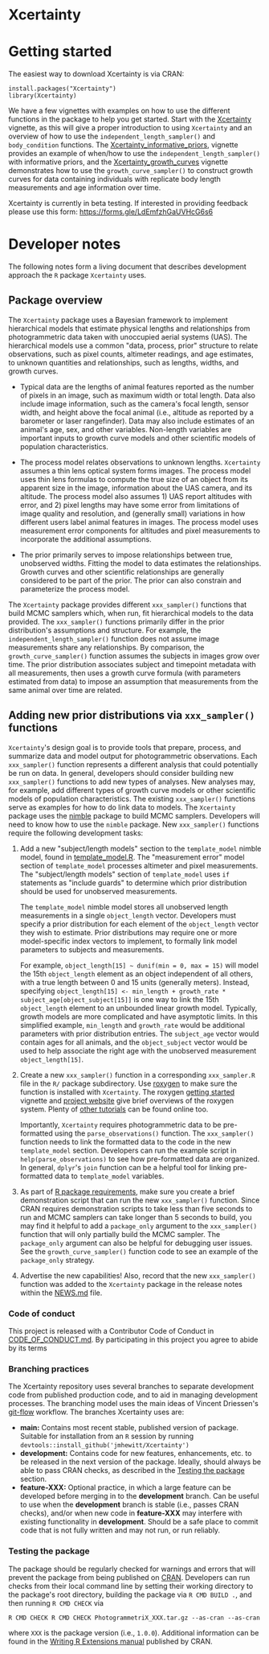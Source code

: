 # Xcertainty

# Getting started

The easiest way to download Xcertainty is via CRAN: 

```
install.packages("Xcertainty")
library(Xcertainty)
```

We have a few vignettes with examples on how to use the different functions in the package to help you get started. Start with the [Xcertainty](https://cran.r-project.org/web/packages/Xcertainty/vignettes/Xcertainty.html) vignette, as this will give a proper introduction to using `Xcertainty` and an overview of how to use the `independent_length_sampler()` and `body_condition` functions. The [Xcertainty_informative_priors](https://cran.rstudio.com/web/packages/Xcertainty/vignettes/Xcertainty_informative_priors.html), vignette provides an example of when/how to use the `independent_length_sampler()` with informative priors, and the [Xcertainty_growth_curves](https://cran.rstudio.com/web/packages/Xcertainty/vignettes/Xcertainty_growth_curves.html) vignette  demonstrates how to use the `growth_curve_sampler()` to construct growth curves for data containing individuals with replicate body length measurements and age information over time.

Xcertainty is currently in beta testing. If interested in providing feedback please use this form: https://forms.gle/LdEmfzhGaUVHcG6s6 


# Developer notes

The following notes form a living document that describes development approach the `R` package `Xcertainty` uses.

## Package overview

The `Xcertainty` package uses a Bayesian framework to implement hierarchical models that estimate physical lengths and relationships from photogrammetric data taken with unoccupied aerial systems (UAS).  The hierarchical models use a common "data, process, prior" structure to relate observations, such as pixel counts, altimeter readings, and age estimates, to unknown quantities and relationships, such as lengths, widths, and growth curves.

- Typical data are the lengths of animal features reported as the number of pixels in an image, such as maximum width or total length.  Data also include image information, such as the camera's focal length, sensor width, and height above the focal animal (i.e., altitude as reported by a barometer or laser rangefinder).  Data may also include estimates of an animal's age, sex, and other variables.  Non-length variables are important inputs to growth curve models and other scientific models of population characteristics.

- The process model relates observations to unknown lengths.  `Xcertainty` assumes a thin lens optical system forms images.  The process model uses thin lens formulas to compute the true size of an object from its apparent size in the image, information about the UAS camera, and its altitude.  The process model also assumes 1) UAS report altitudes with error, and 2) pixel lengths may have some error from limitations of image quality and resolution, and (generally small) variations in how different users label animal features in images.  The process model uses measurement error components for altitudes and pixel measurements to incorporate the additional assumptions.

- The prior primarily serves to impose relationships between true, unobserved widths.  Fitting the model to data estimates the relationships.  Growth curves and other scientific relationships are generally considered to be part of the prior.  The prior can also constrain and parameterize the process model.

The `Xcertainty` package provides different `xxx_sampler()` functions that build MCMC samplers which, when run, fit hierarchical models to the data provided.  The `xxx_sampler()` functions primarily differ in the prior distribution's assumptions and structure.  For example, the `independent_length_sampler()` function does not assume image measurements share any relationships.  By comparison, the `growth_curve_sampler()` function assumes the subjects in images grow over time.  The prior distribution associates subject and timepoint metadata with all measurements, then uses a growth curve formula (with parameters estimated from data) to impose an assumption that measurements from the same animal over time are related.

## Adding new prior distributions via `xxx_sampler()` functions

`Xcertainty`'s design goal is to provide tools that prepare, process, and summarize data and model output for photogrammetric observations.  Each `xxx_sampler()` function represents a different analysis that could potentially be run on data.  In general, developers should consider building new `xxx_sampler()` functions to add new types of analyses.  New analyses may, for example, add different types of growth curve models or other scientific models of population characteristics. The existing `xxx_sampler()` functions serve as examples for how to do link data to models.  The `Xcertainty` package uses the [nimble](https://cran.r-project.org/package=nimble) package to build MCMC samplers.  Developers will need to know how to use the `nimble` package.   New `xxx_sampler()` functions require the following development tasks:

1) Add a new "subject/length models" section to the `template_model` nimble model, found in [template_model.R](R/template_model.R).  The "measurement error" model section of `template_model` processes altimeter and pixel measurements.  The "subject/length models" section of `template_model` uses `if` statements as "include guards" to determine which prior distribution should be used for unobserved measurements.  

    The `template_model` nimble model stores all unobserved length measurements in a single `object_length` vector.  Developers must specify a prior distribution for each element of the `object_length` vector they wish to estimate.  Prior distributions may require one or more model-specific index vectors to implement, to formally link model parameters to subjects and measurements.
    
    For example, `object_length[15] ~ dunif(min = 0, max = 15)` will model the 15th `object_length` element as an object independent of all others, with a true length between 0 and 15 units (generally meters).  Instead, specifying `object_length[15] <- min_length + growth_rate * subject_age[object_subject[15]]` is one way to link the 15th `object_length` element to an unbounded linear growth model.  Typically, growth models are more complicated and have asymptotic limits.  In this simplified example, `min_length` and `growth_rate` would be additional parameters with prior distribution entries.  The `subject_age` vector would contain ages for all animals, and the `object_subject` vector would be used to help associate the right age with the unobserved measurement `object_length[15]`. 

2. Create a new `xxx_sampler()` function in a corresponding `xxx_sampler.R` file in the `R/` package subdirectory.  Use [roxygen](https://cran.r-project.org/package=roxygen2) to make sure the function is installed with `Xcertainty`.  The roxygen [getting started](https://cran.r-project.org/web/packages/roxygen2/vignettes/roxygen2.html) vignette and [project website](https://roxygen2.r-lib.org) give brief overviews of the roxygen system.  Plenty of [other tutorials](https://kbroman.org/pkg_primer/pages/docs.html) can be found online too.

    Importantly, `Xcertainty` requires photogrammetric data to be pre-formatted using the `parse_observations()` function.  The `xxx_sampler()` function needs to link the formatted data to the code in the new `template_model` section.  Developers can run the example script in `help(parse_observations)` to see how pre-formatted data are organized.  In general, `dplyr`'s `join` function can be a helpful tool for linking pre-formatted data to `template_model` variables.
    
3. As part of [R package requirements](https://cran.r-project.org/doc/manuals/r-release/R-exts.html), make sure you create a brief demonstration script that can run the new `xxx_sampler()` function.  Since CRAN requires demonstration scripts to take less than five seconds to run and MCMC samplers can take longer than 5 seconds to build, you may find it helpful to add a `package_only` argument to the `xxx_sampler()` function that will only partially build the MCMC sampler.  The `package_only` argument can also be helpful for debugging user issues.  See the `growth_curve_sampler()` function code to see an example of the `package_only` strategy.

4. Advertise the new capabilities!  Also, record that the new `xxx_sampler()` function was added to the `Xcertainty` package in the release notes within the [NEWS.md](NEWS.md) file.


### Code of conduct

This project is released with a Contributor Code of Conduct in [CODE_OF_CONDUCT.md](CODE_OF_CONDUCT.md). By participating in this project you agree to abide by its terms

### Branching practices

The Xcertainty repository uses several branches to separate development code from published production code, and to aid in managing development processes.  The branching model uses the main ideas of Vincent Driessen's [git-flow](https://nvie.com/posts/a-successful-git-branching-model/) workflow.  The branches Xcertainty uses are:

- **main:** Contains most recent stable, published version of package.  Suitable for installation from an `R` session by running `devtools::install_github('jmhewitt/Xcertainty')`
- **development:** Contains code for new features, enhancements, etc. to be released in the next version of the package.  Ideally, should always be able to pass CRAN checks, as described in the [Testing the package](#testing-the-package) section.
- **feature-XXX:** Optional practice, in which a large feature can be developed before merging in to the **development** branch.  Can be useful to use when the **development** branch is stable (i.e., passes CRAN checks), and/or when new code in **feature-XXX** may interfere with existing functionality in **development**.  Should be a safe place to commit code that is not fully written and may not run, or run reliably.


### Testing the package

The package should be regularly checked for warnings and errors that will prevent the package from being published on [CRAN](https://cran.r-project.org).  Developers can run checks from their local command line by setting their working directory to the package's root directory, building the package via `R CMD BUILD .`, and then running `R CMD CHECK` via
```
R CMD CHECK R CMD CHECK PhotogrammetriX_XXX.tar.gz --as-cran --as-cran
```
where `XXX` is the package version (i.e., `1.0.0`).  Additional information can be found in the [Writing R Extensions manual](https://cran.r-project.org/doc/manuals/R-exts.html) published by CRAN.
